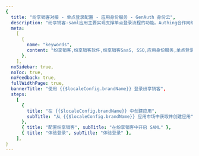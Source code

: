 ```yaml
---
{
  title: "纷享销客对接 - 单点登录配置 - 应用身份服务 - GenAuth 身份云",
  description: "纷享销客-saml应用主要实现支撑单点登录流程的功能。Authing合作网络提供 纷享销客对接，单点登录，SSO，实现应用的快捷登录、免密登录，提升员工办公体验、增强用户体验，增强企业数字化服务水平。",
  meta:
    [
      {
        name: "keywords",
        content: "纷享销客,纷享销客软件,纷享销客SaaS, SSO,应用身份服务,单点登录配置,Authing身份云",
      },
    ],
  noSidebar: true,
  noToc: true,
  noFeedback: true,
  fullWidthPage: true,
  bannerTitle: "使用 {{$localeConfig.brandName}} 登录纷享销客",
  steps:
    [
      {
        title: "在 {{$localeConfig.brandName}} 中创建应用",
        subTitle: "从 {{$localeConfig.brandName}} 应用市场中获取并创建应用",
      },
      { title: "配置纷享销客", subTitle: "在纷享销客中开启 SAML" },
      { title: "体验登录", subTitle: "体验登录" },
    ],
}
---
```


<IntegrationDetail/>
